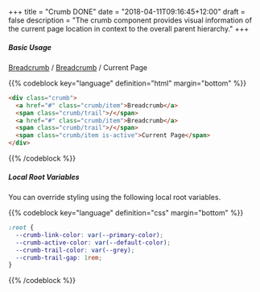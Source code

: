 +++
title = "Crumb DONE"
date = "2018-04-11T09:16:45+12:00"
draft = false
description = "The crumb component provides visual information of the current page location in context to the overall parent hierarchy."
+++

##### Basic Usage

<div class="crumb margin-bottom:2">
  <a href="#" class="crumb/item">Breadcrumb</a>
  <span class="crumb/trail">/</span>
  <a href="#" class="crumb/item">Breadcrumb</a>
  <span class="crumb/trail">/</span>
  <span class="crumb/item is-active">Current Page</span>
</div>

{{% codeblock key="language" definition="html" margin="bottom" %}}
```html
<div class="crumb">
  <a href="#" class="crumb/item">Breadcrumb</a>
  <span class="crumb/trail">/</span>
  <a href="#" class="crumb/item">Breadcrumb</a>
  <span class="crumb/trail">/</span>
  <span class="crumb/item is-active">Current Page</span>
</div>
```
{{% /codeblock %}}

##### Local Root Variables

You can override styling using the following local root variables.

{{% codeblock key="language" definition="css" margin="bottom" %}}
```css
:root {
  --crumb-link-color: var(--primary-color);
  --crumb-active-color: var(--default-color);
  --crumb-trail-color: var(--grey);
  --crumb-trail-gap: 1rem;
}
```
{{% /codeblock %}}
